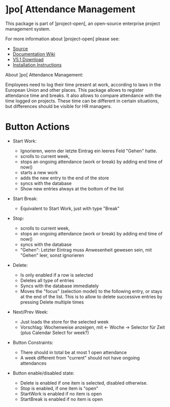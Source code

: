 # ]po[ Attendance Management
This package is part of ]project-open[, an open-source enterprise project management system.

For more information about ]project-open[ please see:
* [Source](https://www.github.com/project-open/intranet-attendance-management)
* [Documentation Wiki](https://www.project-open.com/en/)
* [V5.1 Download](https://sourceforge.net/projects/project-open/files/project-open/V5.1/)
* [Installation Instructions](https://www.project-open.com/en/list-installers)

About ]po[ Attendance Management:

Employees need to log their time present at work,
according to laws in the European Union and other places.
This package allows to register attendance time and breaks.
It also allows to compare attendance with the time logged
on projects. These time can be different in certain
situations, but differences should be visible for HR
managers.



# Button Actions

- Start Work:
	- Ignorieren, wenn der letzte Eintrag ein leeres Feld "Gehen" hatte.
	- scrolls to current week, 
	- stops an ongoing attendance (work or break)
	  by adding end time of now()
	- starts a new work
	- adds the new entry to the end of the store
	- syncs with the database
	- Show new entries always at the bottom of the list

- Start Break:
  	- Equivalent to Start Work, just with type "Break"

- Stop:
	- scrolls to current week, 
	- stops an ongoing attendance (work or break)
	  by adding end time of now()
	- syncs with the database
	- "Gehen": Letzter Eintrag muss Anwesenheit gewesen sein,
	  mit "Gehen" leer, sonst ignorieren

- Delete:
	- Is only enabled if a row is selected
	- Deletes all type of entries
	- Syncs with the database immediately
	- Moves the "focus" (selection model) to the following
	  entry, or stays at the end of the list.
	  This is to allow to delete successive
	  entries by pressing Delete multiple times

- Next/Prev Week:
	- Just loads the store for the selected week
	- Vorschlag: Wochenweise anzeigen, mit
	  <- Woche -> Selector für Zeit (plus Calendar
	  Select for week?)



- Button Constraints:
	- There should in total be at most 1 open attendance
	- A week different from "current" should not have
	  ongoing attendances

- Button enable/disabled state:
	- Delete is enabled if one item is selected,
	  disabled otherwise.
	- Stop is enabled, if one item is "open"
	- StartWork is enabled if no item is open
	- StartBreak is enabled if no item is open
